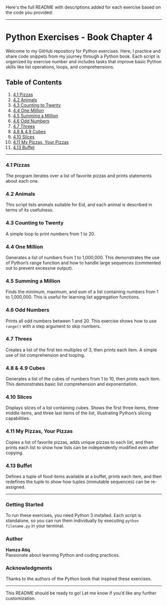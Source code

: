 Here's the full README with descriptions added for each exercise based on the code you provided:

---

# Python Exercises - Book Chapter 4

Welcome to my GitHub repository for Python exercises. Here, I practice and share code snippets from my journey through a Python book. Each script is organized by exercise number and includes tasks that improve basic Python skills like list operations, loops, and comprehensions.

## Table of Contents
1. [4.1 Pizzas](#41-pizzas)
2. [4.2 Animals](#42-animals)
3. [4.3 Counting to Twenty](#43-counting-to-twenty)
4. [4.4 One Million](#44-one-million)
5. [4.5 Summing a Million](#45-summing-a-million)
6. [4.6 Odd Numbers](#46-odd-numbers)
7. [4.7 Threes](#47-threes)
8. [4.8 & 4.9 Cubes](#48--49-cubes--cube-comprehension)
9. [4.10 Slices](#410-slices)
10. [4.11 My Pizzas, Your Pizzas](#411-my-pizzas-your-pizzas)
11. [4.13 Buffet](#413-buffet)

---

### 4.1 Pizzas
The program iterates over a list of favorite pizzas and prints statements about each one.

### 4.2 Animals
This script lists animals suitable for Eid, and each animal is described in terms of its usefulness.

### 4.3 Counting to Twenty
A simple loop to print numbers from 1 to 20.

### 4.4 One Million
Generates a list of numbers from 1 to 1,000,000. This demonstrates the use of Python’s range function and how to handle large sequences (commented out to prevent excessive output).

### 4.5 Summing a Million
Finds the minimum, maximum, and sum of a list containing numbers from 1 to 1,000,000. This is useful for learning list aggregation functions.

### 4.6 Odd Numbers
Prints all odd numbers between 1 and 20. This exercise shows how to use `range()` with a step argument to skip numbers.

### 4.7 Threes
Creates a list of the first ten multiples of 3, then prints each item. A simple use of list comprehension and looping.

### 4.8 & 4.9 Cubes
Generates a list of the cubes of numbers from 1 to 10, then prints each item. This demonstrates basic list comprehension and exponentiation.

### 4.10 Slices
Displays slices of a list containing cubes. Shows the first three items, three middle items, and three last items of the list, illustrating Python’s slicing capabilities.

### 4.11 My Pizzas, Your Pizzas
Copies a list of favorite pizzas, adds unique pizzas to each list, and then prints each list to show how lists can be independently modified even after copying.

### 4.13 Buffet
Defines a tuple of food items available at a buffet, prints each item, and then redefines the tuple to show how tuples (immutable sequences) can be re-assigned.

---

### Getting Started
To run these exercises, you need Python 3 installed. Each script is standalone, so you can run them individually by executing `python filename.py` in your terminal.

### Author
**Hamza Atiq**  
Passionate about learning Python and coding practices.

### Acknowledgments
Thanks to the authors of the Python book that inspired these exercises.

---

This README should be ready to go! Let me know if you’d like any further customization.